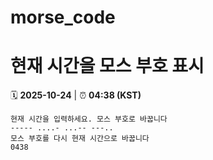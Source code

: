 # morse_code
# 현재 시간을 모스 부호 표시
<!-- MORSE_TIME_START -->
🗓️ **2025-10-24** | ⏰ **04:38 (KST)**

```
현재 시간을 입력하세요. 모스 부호로 바꿉니다
----- ....- ...-- ---..
모스 부호를 다시 현재 시간으로 바꿉니다
0438
```
<!-- MORSE_TIME_END -->
